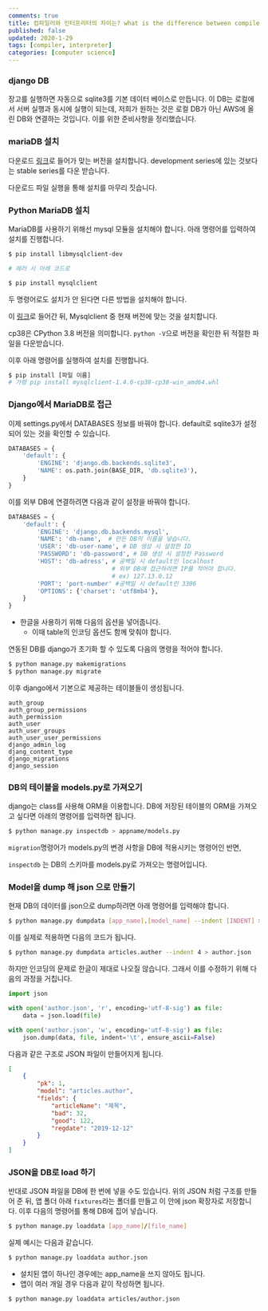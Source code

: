 ```yaml
---
comments: true
title: 컴파일러와 인터프리터의 차이는? what is the difference between compilers and interpreters?
published: false
updated: 2020-1-29
tags: [compiler, interpreter]
categories: [computer science]
---
```






### django DB

장고를 실행하면 자동으로 sqlite3를 기본 데이터 베이스로 만듭니다. 이 DB는 로컬에서 서버 실행과 동시에 실행이 되는데, 저희가 원하는 것은 로컬 DB가 아닌 AWS에 올린 DB와 연결하는 것입니다. 이를 위한 준비사항을 정리했습니다.



### mariaDB 설치

다운로드 [링크](https://downloads.mariadb.org/mariadb/)로 들어가 맞는 버전을 설치합니다. development series에 있는 것보다는 stable series를 다운 받습니다.

다운로드 파일 실행을 통해 설치를 마무리 짓습니다.



### Python MariaDB 설치

MariaDB를 사용하기 위해선 mysql 모듈을 설치해야 합니다. 아래 명령어를 입력하여 설치를 진행합니다.

```bash
$ pip install libmysqlclient-dev

# 에러 시 아래 코드로

$ pip install mysqlclient
```

두 명령어로도 설치가 안 된다면 다른 방법을 설치해야 합니다.

이 [링크](https://www.lfd.uci.edu/~gohlke/pythonlibs/#mysqlclient)로 들어간 뒤, Mysqlclient 중 현재 버전에 맞는 것을 설치합니다.

cp38은 CPython 3.8 버전을 의미합니다. `python -V`으로 버전을 확인한 뒤 적절한 파일을 다운받습니다.

이후 아래 명령어를 실행하여 설치를 진행합니다.

```bash
$ pip install [파일 이름]
# 가령 pip install mysqlclient‑1.4.6‑cp38‑cp38‑win_amd64.whl
```



### Django에서 MariaDB로 접근

이제 settings.py에서 DATABASES 정보를 바꿔야 합니다. default로 sqlite3가 설정되어 있는 것을 확인할 수 있습니다.

```python
DATABASES = {
    'default': {
        'ENGINE': 'django.db.backends.sqlite3',
        'NAME': os.path.join(BASE_DIR, 'db.sqlite3'),
    }
}
```

이를 외부 DB에 연결하려면 다음과 같이 설정을 바꿔야 합니다.

```python
DATABASES = {
    'default': {
        'ENGINE': 'django.db.backends.mysql',
        'NAME': 'db-name',  # 만든 DB의 이름을 넣습니다.
        'USER': 'db-user-name', # DB 생성 시 설정한 ID
        'PASSWORD': 'db-password', # DB 생성 시 설정한 Password
        'HOST': 'db-adress', # 공백일 시 default인 localhost 
                             # 외부 DB에 접근하려면 IP를 적어야 합니다.
                             # ex) 127.13.0.12 
        'PORT': 'port-number' #공백일 시 default인 3306
        'OPTIONS': {'charset': 'utf8mb4'},
    }
}
```

- 한글을 사용하기 위해 다음의 옵션을 넣어줍니다.
  - 이때 table의 인코딩 옵션도 함께 맞춰야 합니다.



연동된 DB를 django가 초기화 할 수 있도록 다음의 명령을 적어야 합니다.

```python
$ python manage.py makemigrations
$ python manage.py migrate
```

이후 django에서 기본으로 제공하는 테이블들이 생성됩니다.

```
auth_group
auth_group_permissions
auth_permission
auth_user
auth_user_groups
auth_user_user_permissions
django_admin_log
djang_content_type
django_migrations
django_session
```



### DB의 테이블을 models.py로 가져오기

django는 class를 사용해 ORM을 이용합니다. DB에 저장된 테이블의 ORM을 가져오고 싶다면 아래의 명령어를 입력하면 됩니다.

```bash
$ python manage.py inspectdb > appname/models.py
```

`migration`명령어가 models.py의 변경 사항을 DB에 적용시키는 명령어인 반면,

`inspectdb` 는 DB의 스키마를 models.py로 가져오는 명령어입니다.







### Model을 dump 해 json 으로 만들기

현재 DB의 데이터를 json으로 dump하려면 아래 명령어를 입력해야 합니다.

```bash
$ python manage.py dumpdata [app_name].[model_name] --indent [INDENT] > [fixture_name].json
```

이를 실제로 적용하면 다음의 코드가 됩니다.

```bash
$ python manage.py dumpdata articles.auther --indent 4 > author.json
```

하지만 인코딩의 문제로 한글이 제대로 나오질 않습니다. 그래서 이를 수정하기 위해 다음의 과정을 거칩니다.

```python
import json

with open('author.json', 'r', encoding='utf-8-sig') as file:
    data = json.load(file)

with open('author.json', 'w', encoding='utf-8-sig') as file:
    json.dump(data, file, indent='\t', ensure_ascii=False)
```

다음과 같은 구조로 JSON 파일이 만들어지게 됩니다.

```json
[
	{
		"pk": 1,
       	"model": "articles.author",
		"fields": {
			"articleName": "제목",
			"bad": 32,
			"good": 122,
			"regdate": "2019-12-12"
		}
	}
]
```







### JSON을 DB로 load 하기

반대로 JSON 파일을 DB에 한 번에 넣을 수도 있습니다. 위의 JSON 처럼 구조를 만들어 준 뒤, 앱 폴더 아래 `fixtures`라는 폴더를 만들고 이 안에 json 확장자로 저장합니다. 이후 다음의 명령어를 통해 DB에 집어 넣습니다.

```bash
$ python manage.py loaddata [app_name]/[file_name]
```

실제 예시는 다음과 같습니다.

```bash
$ python manage.py loaddata author.json
```

- 설치된 앱이 하나인 경우에는 app_name을 쓰지 않아도 됩니다.
- 앱이 여러 개일 경우 다음과 같이 작성하면 됩니다.

```bash
$ python manage.py loaddata articles/author.json
```



